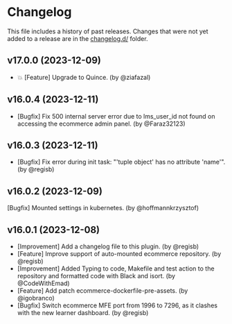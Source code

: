 # Changelog

This file includes a history of past releases. Changes that were not yet added to a release are in the [changelog.d/](./changelog.d) folder.

<!--
⚠️ DO NOT ADD YOUR CHANGES TO THIS FILE! (unless you want to modify existing changelog entries in this file)
Changelog entries are managed by scriv. After you have made some changes to this plugin, create a changelog entry with:

    scriv create

Edit and commit the newly-created file in changelog.d.

If you need to create a new release, create a separate commit just for that. It is important to respect these
instructions, because git commits are used to generate release notes:
  - Modify the version number in `__about__.py`.
  - Collect changelog entries with `scriv collect`
  - The title of the commit should be the same as the new version: "vX.Y.Z".
-->

<!-- scriv-insert-here -->

<a id='changelog-17.0.0'></a>
## v17.0.0 (2023-12-09)

- 💥 [Feature] Upgrade to Quince. (by @ziafazal)

<a id='changelog-16.0.4'></a>
## v16.0.4 (2023-12-11)

- [Bugfix] Fix 500 internal server error due to lms_user_id not found on accessing the ecommerce admin panel. (by @Faraz32123)

<a id='changelog-16.0.3'></a>
## v16.0.3 (2023-12-11)

- [Bugfix] Fix error during init task: "'tuple object' has no attribute 'name'". (by @regisb)

<a id='changelog-16.0.2'></a>
## v16.0.2 (2023-12-09)

[Bugfix] Mounted settings in kubernetes. (by @hoffmannkrzysztof)

<a id='changelog-16.0.1'></a>
## v16.0.1 (2023-12-08)

- [Improvement] Add a changelog file to this plugin. (by @regisb)
- [Feature] Improve support of auto-mounted ecommerce repository. (by @regisb)
- [Improvement] Added Typing to code, Makefile and test action to the repository and formatted code with Black and isort. (by @CodeWithEmad)
- [Feature] Add patch ecommerce-dockerfile-pre-assets. (by @igobranco)
- [Bugfix] Switch ecommerce MFE port from 1996 to 7296, as it clashes with the new learner dashboard. (by @regisb)
